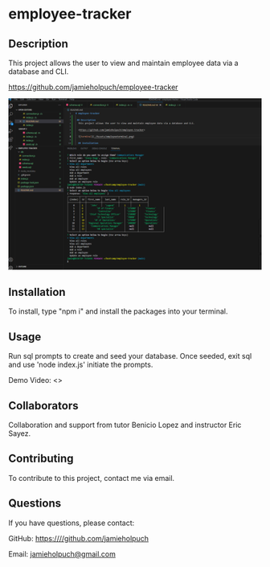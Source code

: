# employee-tracker

 ## Description
  This project allows the user to view and maintain employee data via a database and CLI.  

  <https://github.com/jamieholpuch/employee-tracker>

  ![terminal](./Assets/employeeterminal.png)
  
  ## Installation 
  To install, type "npm i" and install the packages into your terminal. 
  
  ## Usage
  Run sql prompts to create and seed your database. Once seeded, exit sql and use 'node index.js' initiate the prompts. 

  Demo Video: <>

  ## Collaborators
  Collaboration and support from tutor Benicio Lopez and instructor Eric Sayez.
  
  ## Contributing
  To contribute to this project, contact me via email. 
  
  ## Questions 
  If you have questions, please contact:
  
  GitHub: <https:////github.com/jamieholpuch>
  
  Email: jamieholpuch@gmail.com